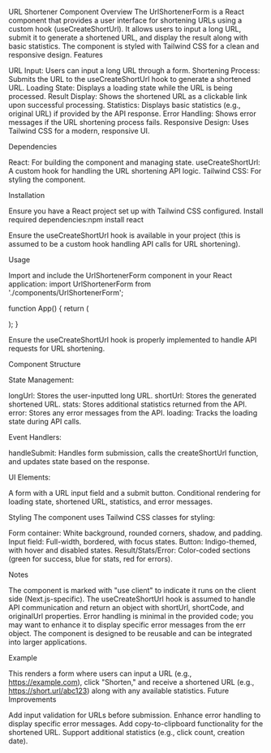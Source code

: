 URL Shortener Component
Overview
The UrlShortenerForm is a React component that provides a user interface for shortening URLs using a custom hook (useCreateShortUrl). It allows users to input a long URL, submit it to generate a shortened URL, and display the result along with basic statistics. The component is styled with Tailwind CSS for a clean and responsive design.
Features

URL Input: Users can input a long URL through a form.
Shortening Process: Submits the URL to the useCreateShortUrl hook to generate a shortened URL.
Loading State: Displays a loading state while the URL is being processed.
Result Display: Shows the shortened URL as a clickable link upon successful processing.
Statistics: Displays basic statistics (e.g., original URL) if provided by the API response.
Error Handling: Shows error messages if the URL shortening process fails.
Responsive Design: Uses Tailwind CSS for a modern, responsive UI.

Dependencies

React: For building the component and managing state.
useCreateShortUrl: A custom hook for handling the URL shortening API logic.
Tailwind CSS: For styling the component.

Installation

Ensure you have a React project set up with Tailwind CSS configured.
Install required dependencies:npm install react

Ensure the useCreateShortUrl hook is available in your project (this is assumed to be a custom hook handling API calls for URL shortening).

Usage

Import and include the UrlShortenerForm component in your React application:
import UrlShortenerForm from './components/UrlShortenerForm';

function App() {
return (

<div>
<hortener/>
</div>
);
}

Ensure the useCreateShortUrl hook is properly implemented to handle API requests for URL shortening.

Component Structure

State Management:

longUrl: Stores the user-inputted long URL.
shortUrl: Stores the generated shortened URL.
stats: Stores additional statistics returned from the API.
error: Stores any error messages from the API.
loading: Tracks the loading state during API calls.

Event Handlers:

handleSubmit: Handles form submission, calls the createShortUrl function, and updates state based on the response.

UI Elements:

A form with a URL input field and a submit button.
Conditional rendering for loading state, shortened URL, statistics, and error messages.

Styling
The component uses Tailwind CSS classes for styling:

Form container: White background, rounded corners, shadow, and padding.
Input field: Full-width, bordered, with focus states.
Button: Indigo-themed, with hover and disabled states.
Result/Stats/Error: Color-coded sections (green for success, blue for stats, red for errors).

Notes

The component is marked with "use client" to indicate it runs on the client side (Next.js-specific).
The useCreateShortUrl hook is assumed to handle API communication and return an object with shortUrl, shortCode, and originalUrl properties.
Error handling is minimal in the provided code; you may want to enhance it to display specific error messages from the err object.
The component is designed to be reusable and can be integrated into larger applications.

Example
<UrlShortenerForm />

This renders a form where users can input a URL (e.g., https://example.com), click "Shorten," and receive a shortened URL (e.g., https://short.url/abc123) along with any available statistics.
Future Improvements

Add input validation for URLs before submission.
Enhance error handling to display specific error messages.
Add copy-to-clipboard functionality for the shortened URL.
Support additional statistics (e.g., click count, creation date).
